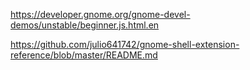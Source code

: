 https://developer.gnome.org/gnome-devel-demos/unstable/beginner.js.html.en

https://github.com/julio641742/gnome-shell-extension-reference/blob/master/README.md
